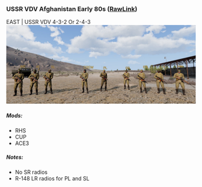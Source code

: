 ### USSR VDV Afghanistan Early 80s  ([RawLink](https://raw.githubusercontent.com/rempopo/Gear_Kits_Collection/master/East/USSR%20VDV%20Afghanistan%20Early%2080s/kit%20USSR%20VDV%2080s.sqf))
EAST | USSR VDV 4-3-2 Or 2-4-3
<br />
<img src="https://github.com/rempopo/Gear_Kits_Collection/blob/Soviet-forces/East/USSR%20VDV%20Afghanistan%20Early%2080s/overview.jpg" />

##### Mods:
- RHS
- CUP
- ACE3

##### Notes:
- No SR radios
- R-148 LR radios for PL and SL
